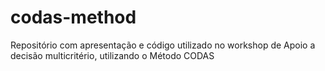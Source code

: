 # codas-method
Repositório com apresentação e código utilizado no workshop de Apoio a decisão multicritério, utilizando o Método CODAS
